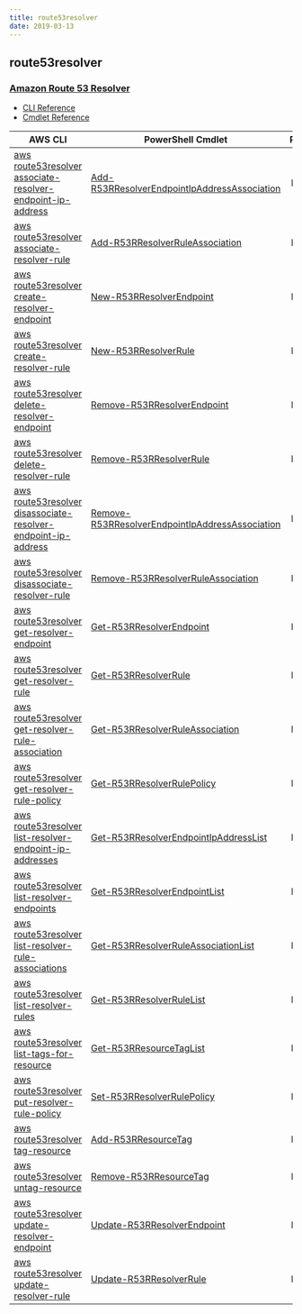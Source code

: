 ```yaml
---
title: route53resolver
date: 2019-03-13
---
```


## route53resolver

### [Amazon Route 53 Resolver](https://aws.amazon.com/route53/)

* [CLI Reference](https://docs.aws.amazon.com/cli/latest/reference/route53resolver/index.html)
* [Cmdlet Reference](https://docs.aws.amazon.com/powershell/latest/reference/items/Amazon_Route_53_Resolver_cmdlets.html)

|AWS CLI|PowerShell Cmdlet|Prefix|
|----|----|:--:|
|[aws route53resolver associate-resolver-endpoint-ip-address](https://docs.aws.amazon.com/cli/latest/reference/route53resolver/associate-resolver-endpoint-ip-address.html)|[Add-R53RResolverEndpointIpAddressAssociation](https://docs.aws.amazon.com/powershell/latest/reference/items/Add-R53RResolverEndpointIpAddressAssociation.html)|R53R|
|[aws route53resolver associate-resolver-rule](https://docs.aws.amazon.com/cli/latest/reference/route53resolver/associate-resolver-rule.html)|[Add-R53RResolverRuleAssociation](https://docs.aws.amazon.com/powershell/latest/reference/items/Add-R53RResolverRuleAssociation.html)|R53R|
|[aws route53resolver create-resolver-endpoint](https://docs.aws.amazon.com/cli/latest/reference/route53resolver/create-resolver-endpoint.html)|[New-R53RResolverEndpoint](https://docs.aws.amazon.com/powershell/latest/reference/items/New-R53RResolverEndpoint.html)|R53R|
|[aws route53resolver create-resolver-rule](https://docs.aws.amazon.com/cli/latest/reference/route53resolver/create-resolver-rule.html)|[New-R53RResolverRule](https://docs.aws.amazon.com/powershell/latest/reference/items/New-R53RResolverRule.html)|R53R|
|[aws route53resolver delete-resolver-endpoint](https://docs.aws.amazon.com/cli/latest/reference/route53resolver/delete-resolver-endpoint.html)|[Remove-R53RResolverEndpoint](https://docs.aws.amazon.com/powershell/latest/reference/items/Remove-R53RResolverEndpoint.html)|R53R|
|[aws route53resolver delete-resolver-rule](https://docs.aws.amazon.com/cli/latest/reference/route53resolver/delete-resolver-rule.html)|[Remove-R53RResolverRule](https://docs.aws.amazon.com/powershell/latest/reference/items/Remove-R53RResolverRule.html)|R53R|
|[aws route53resolver disassociate-resolver-endpoint-ip-address](https://docs.aws.amazon.com/cli/latest/reference/route53resolver/disassociate-resolver-endpoint-ip-address.html)|[Remove-R53RResolverEndpointIpAddressAssociation](https://docs.aws.amazon.com/powershell/latest/reference/items/Remove-R53RResolverEndpointIpAddressAssociation.html)|R53R|
|[aws route53resolver disassociate-resolver-rule](https://docs.aws.amazon.com/cli/latest/reference/route53resolver/disassociate-resolver-rule.html)|[Remove-R53RResolverRuleAssociation](https://docs.aws.amazon.com/powershell/latest/reference/items/Remove-R53RResolverRuleAssociation.html)|R53R|
|[aws route53resolver get-resolver-endpoint](https://docs.aws.amazon.com/cli/latest/reference/route53resolver/get-resolver-endpoint.html)|[Get-R53RResolverEndpoint](https://docs.aws.amazon.com/powershell/latest/reference/items/Get-R53RResolverEndpoint.html)|R53R|
|[aws route53resolver get-resolver-rule](https://docs.aws.amazon.com/cli/latest/reference/route53resolver/get-resolver-rule.html)|[Get-R53RResolverRule](https://docs.aws.amazon.com/powershell/latest/reference/items/Get-R53RResolverRule.html)|R53R|
|[aws route53resolver get-resolver-rule-association](https://docs.aws.amazon.com/cli/latest/reference/route53resolver/get-resolver-rule-association.html)|[Get-R53RResolverRuleAssociation](https://docs.aws.amazon.com/powershell/latest/reference/items/Get-R53RResolverRuleAssociation.html)|R53R|
|[aws route53resolver get-resolver-rule-policy](https://docs.aws.amazon.com/cli/latest/reference/route53resolver/get-resolver-rule-policy.html)|[Get-R53RResolverRulePolicy](https://docs.aws.amazon.com/powershell/latest/reference/items/Get-R53RResolverRulePolicy.html)|R53R|
|[aws route53resolver list-resolver-endpoint-ip-addresses](https://docs.aws.amazon.com/cli/latest/reference/route53resolver/list-resolver-endpoint-ip-addresses.html)|[Get-R53RResolverEndpointIpAddressList](https://docs.aws.amazon.com/powershell/latest/reference/items/Get-R53RResolverEndpointIpAddressList.html)|R53R|
|[aws route53resolver list-resolver-endpoints](https://docs.aws.amazon.com/cli/latest/reference/route53resolver/list-resolver-endpoints.html)|[Get-R53RResolverEndpointList](https://docs.aws.amazon.com/powershell/latest/reference/items/Get-R53RResolverEndpointList.html)|R53R|
|[aws route53resolver list-resolver-rule-associations](https://docs.aws.amazon.com/cli/latest/reference/route53resolver/list-resolver-rule-associations.html)|[Get-R53RResolverRuleAssociationList](https://docs.aws.amazon.com/powershell/latest/reference/items/Get-R53RResolverRuleAssociationList.html)|R53R|
|[aws route53resolver list-resolver-rules](https://docs.aws.amazon.com/cli/latest/reference/route53resolver/list-resolver-rules.html)|[Get-R53RResolverRuleList](https://docs.aws.amazon.com/powershell/latest/reference/items/Get-R53RResolverRuleList.html)|R53R|
|[aws route53resolver list-tags-for-resource](https://docs.aws.amazon.com/cli/latest/reference/route53resolver/list-tags-for-resource.html)|[Get-R53RResourceTagList](https://docs.aws.amazon.com/powershell/latest/reference/items/Get-R53RResourceTagList.html)|R53R|
|[aws route53resolver put-resolver-rule-policy](https://docs.aws.amazon.com/cli/latest/reference/route53resolver/put-resolver-rule-policy.html)|[Set-R53RResolverRulePolicy](https://docs.aws.amazon.com/powershell/latest/reference/items/Set-R53RResolverRulePolicy.html)|R53R|
|[aws route53resolver tag-resource](https://docs.aws.amazon.com/cli/latest/reference/route53resolver/tag-resource.html)|[Add-R53RResourceTag](https://docs.aws.amazon.com/powershell/latest/reference/items/Add-R53RResourceTag.html)|R53R|
|[aws route53resolver untag-resource](https://docs.aws.amazon.com/cli/latest/reference/route53resolver/untag-resource.html)|[Remove-R53RResourceTag](https://docs.aws.amazon.com/powershell/latest/reference/items/Remove-R53RResourceTag.html)|R53R|
|[aws route53resolver update-resolver-endpoint](https://docs.aws.amazon.com/cli/latest/reference/route53resolver/update-resolver-endpoint.html)|[Update-R53RResolverEndpoint](https://docs.aws.amazon.com/powershell/latest/reference/items/Update-R53RResolverEndpoint.html)|R53R|
|[aws route53resolver update-resolver-rule](https://docs.aws.amazon.com/cli/latest/reference/route53resolver/update-resolver-rule.html)|[Update-R53RResolverRule](https://docs.aws.amazon.com/powershell/latest/reference/items/Update-R53RResolverRule.html)|R53R|

